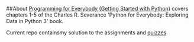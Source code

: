 ##About
[Programming for Everybody (Getting Started with Python)]() covers chapters 1-5 of the Charles R. Severance 'Python for Everybody: Exploring Data in Python 3' book.


Current repo containsmy solution to the assignments and [quizzes](https://github.com/elizabethygonz/Python-for-everybody/tree/main/Course_1_Getting_Started_with_Python/Quizzes)


